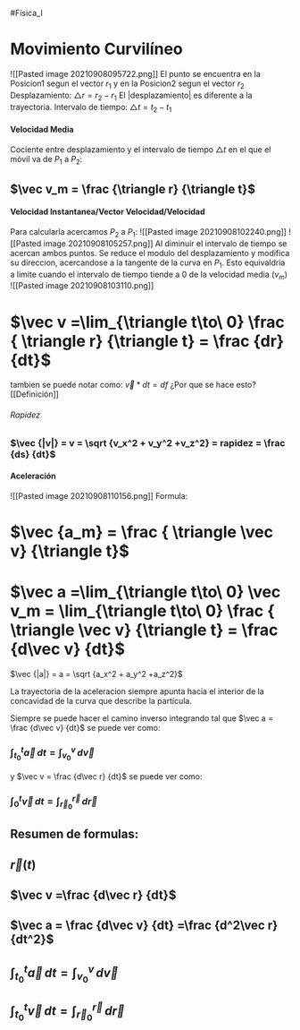 #Física_I
# Movimiento Curvilíneo

![[Pasted image 20210908095722.png]]
El punto se encuentra en la Posicion1 segun el vector $r_1$ y en la Posicion2 segun el vector $r_2$
Desplazamiento: $\triangle r = r_2 - r_1$
El |desplazamiento| es diferente a la trayectoria.
Intervalo de tiempo: $\triangle t = t_2 - t_1$
#### Velocidad Media
Cociente entre desplazamiento y el intervalo de tiempo $\triangle t$ en el que el móvil va de $P_1$ a $P_2$:
## $\vec v_m = \frac {\triangle r} {\triangle t}$

#### Velocidad Instantanea/Vector Velocidad/Velocidad
Para calcularla acercamos $P_2$ a $P_1$:
![[Pasted image 20210908102240.png]]
![[Pasted image 20210908105257.png]]
Al diminuir el intervalo de tiempo se acercan ambos puntos. Se reduce el modulo del desplazamiento y modifica su direccion, acercandose a la tangente de la curva en $P_1$.
Esto equivaldria a limite cuando el intervalo de tiempo tiende a 0 de la velocidad media ($v_m$)
![[Pasted image 20210908103110.png]]
# $\vec v =\lim_{\triangle t\to\ 0} \frac { \triangle r} {\triangle t} = \frac {dr} {dt}$ 
tambien se puede notar como: $\vec v * dt = df$
¿Por que se hace esto?
[[Definición]]
###### Rapidez
 ### $\vec {|v|} = v = \sqrt {v_x^2 + v_y^2 +v_z^2} = rapidez = \frac {ds} {dt}$

#### Aceleración
![[Pasted image 20210908110156.png]]
Formula:
# $\vec {a_m} = \frac { \triangle \vec v} {\triangle t}$
 # $\vec a =\lim_{\triangle t\to\ 0} \vec v_m = \lim_{\triangle t\to\ 0} \frac { \triangle \vec v} {\triangle t} = \frac {d\vec v} {dt}$ 
 $\vec {|a|} = a = \sqrt {a_x^2 + a_y^2 +a_z^2}$
 
 La trayectoria de la aceleracion siempre apunta hacia el interior de la concavidad de la curva que describe la partícula.
 
 Siempre se puede hacer el camino inverso integrando tal que $\vec a = \frac {d\vec v} {dt}$ se puede ver como: 
 ### $\int_{t_0}^{t} \vec a \,dt = \int_{v_0}^{v} \,d\vec v$
 y $\vec v = \frac {d\vec r} {dt}$ se puede ver como: 
 ### $\int_{0}^{t} \vec v \,dt = \int_{\vec r_0}^{\vec r} \,d\vec r$
 
 ## Resumen de formulas: 
## $\vec r(t)$
## $\vec v =\frac {d\vec r} {dt}$ 
## $\vec a = \frac {d\vec v} {dt} =\frac {d^2\vec r} {dt^2}$
## $\int_{t_0}^{t} \vec a \,dt = \int_{v_0}^{v} \,d\vec v$
## $\int_{t_0}^{t} \vec v \,dt = \int_{\vec r_0}^{\vec r} \,d\vec r$
 